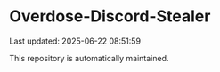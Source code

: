 # Overdose-Discord-Stealer

Last updated: 2025-06-22 08:51:59

This repository is automatically maintained.
